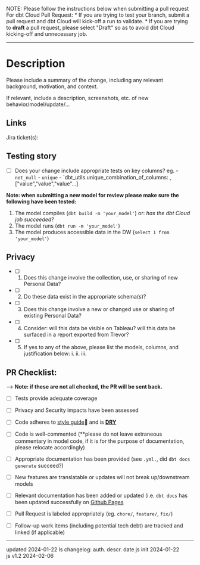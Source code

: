 NOTE: Please follow the instructions below when submitting a pull request
      For dbt Cloud Pull Request:
      * If you are trying to test your branch, submit a pull request and dbt Cloud will kick-off a run to validate.
      * If you are trying to **draft** a pull request, please select "Draft" so as to avoid dbt Cloud kicking-off and unnecessary job.
***
# Description

Please include a summary of the change, including any relevant background, motivation, and context.

If relevant, include a description, screenshots, etc. of new behavior/model/update/...

## Links

Jira ticket(s): []()

## Testing story

- [ ] Does your change include appropriate tests on key columns?
      eg.
      - `not_null`
      - `unique`
      - `dbt_utils.unique_combination_of_columns: , ["value","value","value"...]

**Note: when submitting a new model for review please make sure the following have been tested:**


1. The model compiles (`dbt build -m 'your_model'`)
         or: _has the dbt Cloud job succeeded?_
3. The model runs (`dbt run -m 'your_model'`)
4. The model produces accessible data in the DW (`select 1 from 'your_model'`)

## Privacy

- [ ] 1.	Does this change involve the collection, use, or sharing of new Personal Data?
- [ ] 2.    Do these data exist in the appropriate schema(s)? 
- [ ] 3.	Does this change involve a new or changed use or sharing of existing Personal Data?
- [ ] 4.    Consider: will this data be visible on Tableau? will this data be surfaced in a report exported from Trevor?
- [ ] 5.    If yes to any of the above, please list the models, columns, and justification below:
      i.
      ii.
      iii. 


## PR Checklist:
--> **Note: if these are not all checked, the PR will be sent back.**

- [ ] Tests provide adequate coverage
- [ ] Privacy and Security impacts have been assessed
- [ ] Code adheres to [style guide](https://docs.getdbt.com/best-practices/how-we-style/0-how-we-style-our-dbt-projects)👀 and is **[DRY](https://docs.getdbt.com/terms/dry)**
- [ ] Code is well-commented (**please do not leave extraneous commentary in model code, if it is for the purpose of documentation, please relocate accordingly)
- [ ] Appropriate documentation has been provided (see `.yml.`, did `dbt docs generate` succeed?)
- [ ] New features are translatable or updates will not break up/downstream models
- [ ] Relevant documentation has been added or updated (i.e. `dbt docs` has been updated successfully on [Github Pages](code-dot-org.github.io/analytics/)
- [ ] Pull Request is labeled appropriately (eg. `chore/`, `feature/`, `fix/`)
- [ ] Follow-up work items (including potential tech debt) are tracked and linked (if applicable)



***
updated 2024-01-22 ls
changelog:
auth.      descr.      date
js         init        2024-01-22              
js         v1.2        2024-02-06
